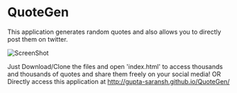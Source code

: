 # QuoteGen
This application generates random quotes and also allows you to directly post them on twitter.

![ScreenShot](Screenshot.JPG)

Just Download/Clone the files and open 'index.html' to access thousands and thousands of quotes and share them freely on your social media!
OR
Directly access this application at http://gupta-saransh.github.io/QuoteGen/
